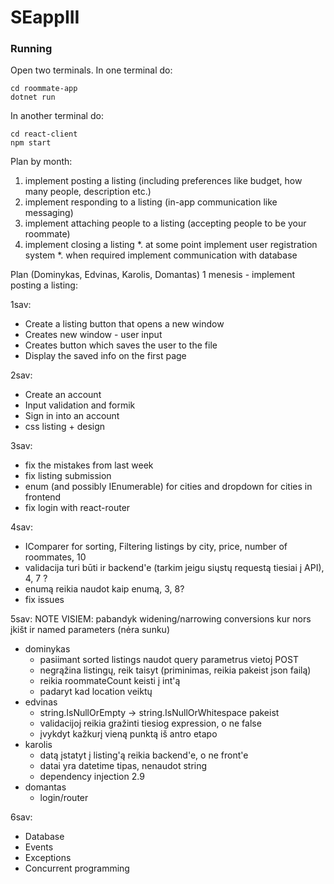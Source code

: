 # SEappIII

### Running

Open two terminals.
In one terminal do:
```
cd roommate-app
dotnet run
```
In another terminal do:
```
cd react-client
npm start
```
Plan by month:
1. implement posting a listing (including preferences like budget, how many people, description etc.) 
2. implement responding to a listing (in-app communication like messaging) 
3. implement attaching people to a listing (accepting people to be your roommate) 
4. implement closing a listing *. at some point implement user registration system *. when required implement communication with database

Plan (Dominykas, Edvinas, Karolis, Domantas)
1 menesis - implement posting a listing:

1sav:
- Create a listing button that opens a new window
- Creates new window - user input
- Creates button which saves the user to the file
- Display the saved info on the first page

2sav:
- Create an account
- Input validation and formik
- Sign in into an account
- css listing + design

3sav:
- fix the mistakes from last week
- fix listing submission
- enum (and possibly IEnumerable) for cities and dropdown for cities in frontend
- fix login with react-router

4sav:
- IComparer for sorting, Filtering listings by city, price, number of roommates, 10
- validacija turi būti ir backend'e (tarkim jeigu siųstų requestą tiesiai į API), 4, 7 ?
- enumą reikia naudot kaip enumą, 3, 8?
- fix issues

5sav:
NOTE VISIEM: pabandyk widening/narrowing conversions kur nors įkišt ir named parameters (nėra sunku)

- dominykas
	+ pasiimant sorted listings naudot query parametrus vietoj POST
	+ negrąžina listingų, reik taisyt (priminimas, reikia pakeist json failą)
	+ reikia roommateCount keisti į int'ą
	+ padaryt kad location veiktų
- edvinas
	+ string.IsNullOrEmpty -> string.IsNullOrWhitespace pakeist
	+ validacijoj reikia gražinti tiesiog expression, o ne false
	+ įvykdyt kažkurį vieną punktą iš antro etapo
- karolis
	+ datą įstatyt į listing'ą reikia backend'e, o ne front'e
	+ datai yra datetime tipas, nenaudot string
	+ dependency injection 2.9
- domantas
	+ login/router
	
6sav:
- Database
- Events
- Exceptions
- Concurrent programming

